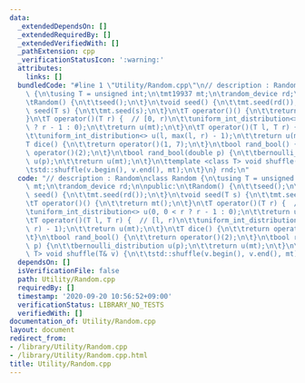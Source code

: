 ```yaml
---
data:
  _extendedDependsOn: []
  _extendedRequiredBy: []
  _extendedVerifiedWith: []
  _pathExtension: cpp
  _verificationStatusIcon: ':warning:'
  attributes:
    links: []
  bundledCode: "#line 1 \"Utility/Random.cpp\"\n// description : Random\nclass Random\
    \ {\n\tusing T = unsigned int;\n\tmt19937 mt;\n\trandom_device rd;\n\npublic:\n\
    \tRandom() {\n\t\tseed();\n\t}\n\tvoid seed() {\n\t\tmt.seed(rd());\n\t}\n\tvoid\
    \ seed(T s) {\n\t\tmt.seed(s);\n\t}\n\tT operator()() {\n\t\treturn mt();\n\t\
    }\n\tT operator()(T r) {  // [0, r)\n\t\tuniform_int_distribution<> u(0, 0 < r\
    \ ? r - 1 : 0);\n\t\treturn u(mt);\n\t}\n\tT operator()(T l, T r) {  // [l, r)\n\
    \t\tuniform_int_distribution<> u(l, max(l, r) - 1);\n\t\treturn u(mt);\n\t}\n\t\
    T dice() {\n\t\treturn operator()(1, 7);\n\t}\n\tbool rand_bool() {\n\t\treturn\
    \ operator()(2);\n\t}\n\tbool rand_bool(double p) {\n\t\tbernoulli_distribution\
    \ u(p);\n\t\treturn u(mt);\n\t}\n\ttemplate <class T> void shuffle(T& v) {\n\t\
    \tstd::shuffle(v.begin(), v.end(), mt);\n\t}\n} rnd;\n"
  code: "// description : Random\nclass Random {\n\tusing T = unsigned int;\n\tmt19937\
    \ mt;\n\trandom_device rd;\n\npublic:\n\tRandom() {\n\t\tseed();\n\t}\n\tvoid\
    \ seed() {\n\t\tmt.seed(rd());\n\t}\n\tvoid seed(T s) {\n\t\tmt.seed(s);\n\t}\n\
    \tT operator()() {\n\t\treturn mt();\n\t}\n\tT operator()(T r) {  // [0, r)\n\t\
    \tuniform_int_distribution<> u(0, 0 < r ? r - 1 : 0);\n\t\treturn u(mt);\n\t}\n\
    \tT operator()(T l, T r) {  // [l, r)\n\t\tuniform_int_distribution<> u(l, max(l,\
    \ r) - 1);\n\t\treturn u(mt);\n\t}\n\tT dice() {\n\t\treturn operator()(1, 7);\n\
    \t}\n\tbool rand_bool() {\n\t\treturn operator()(2);\n\t}\n\tbool rand_bool(double\
    \ p) {\n\t\tbernoulli_distribution u(p);\n\t\treturn u(mt);\n\t}\n\ttemplate <class\
    \ T> void shuffle(T& v) {\n\t\tstd::shuffle(v.begin(), v.end(), mt);\n\t}\n} rnd;"
  dependsOn: []
  isVerificationFile: false
  path: Utility/Random.cpp
  requiredBy: []
  timestamp: '2020-09-20 10:56:52+09:00'
  verificationStatus: LIBRARY_NO_TESTS
  verifiedWith: []
documentation_of: Utility/Random.cpp
layout: document
redirect_from:
- /library/Utility/Random.cpp
- /library/Utility/Random.cpp.html
title: Utility/Random.cpp
---
```

